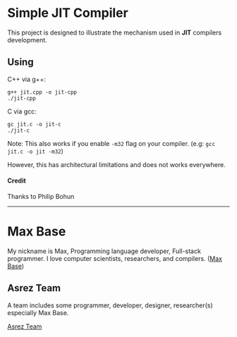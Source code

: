 # Simple JIT Compiler

This project is designed to illustrate the mechanism used in **JIT** compilers development.

## Using

C++ via g++:

```
g++ jit.cpp -o jit-cpp
./jit-cpp
```

C via gcc:

```
gc jit.c -o jit-c
./jit-c
```

Note: This also works if you enable `-m32` flag on your compiler. (e.g: `gcc jit.c -o jit -m32`)

However, this has architectural limitations and does not works everywhere.

#### Credit

Thanks to Philip Bohun

---------

# Max Base

My nickname is Max, Programming language developer, Full-stack programmer. I love computer scientists, researchers, and compilers. ([Max Base](https://maxbase.org/))

## Asrez Team

A team includes some programmer, developer, designer, researcher(s) especially Max Base.

[Asrez Team](https://www.asrez.com/)
